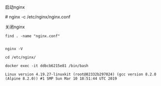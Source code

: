 启动nginx

\# nginx -c /etc/nginx/nginx.conf

关闭nginx



```
find . -name "nginx.conf"


nginx -V

cd /etc/nginx/

docker exec -it ddbcb6215e81 /bin/bash

Linux version 4.19.27-linuxkit (root@82332b297024) (gcc version 8.2.0 (Alpine 8.2.0)) #1 SMP Sun Mar 10 18:51:44 UTC 2019
```
